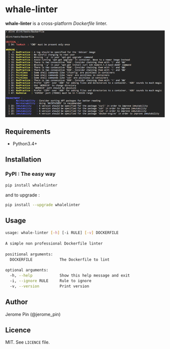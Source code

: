 # whale-linter

**whale-linter** is a cross-platform *Dockerfile* linter.

![alt text](whale-linter.png)

## Requirements

* Python3.4+


## Installation

### PyPI : The easy way

```bash
pip install whalelinter
```

and to upgrade :

```bash
pip install --upgrade whalelinter
```


## Usage

```bash
usage: whale-linter [-h] [-i RULE] [-v] DOCKERFILE

A simple non professional Dockerfile linter

positional arguments:
  DOCKERFILE            The Dockerfile to lint

optional arguments:
  -h, --help            Show this help message and exit
  -i, --ignore RULE     Rule to ignore
  -v, --version         Print version
```


## Author

Jerome Pin (@jerome_pin)


## Licence

MIT. See `LICENCE` file.
